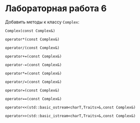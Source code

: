 # Лабораторная работа 6

Добавить методы к классу `Complex`:

`Complex(const Complex&)`

`operator*(const Complex&)`

`operator/(const Complex&)`

`operator+=(const Complex&)`

`operator-=(const Complex&)`

`operator*=(const Complex&)`

`operator/=(const Complex&)`

`operator=(const Complex&)`

`operator==(const Complex&)`

`operator<<(std::basic_ostream<charT,Traits>&,const Complex&)` 

`operator>>(std::basic_istream<charT,Traits>&,const Complex&)` 
